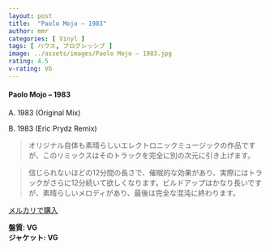 ```yaml
---
layout: post
title:  "Paolo Mojo – 1983"
author: mmr
categories: [ Vinyl ]
tags: [ ハウス, プログレッシブ ]
image: ../assets/images/Paolo Mojo – 1983.jpg
rating: 4.5
v-rating: VG
---
```


#### Paolo Mojo – 1983

A. 1983 (Original Mix)

B. 1983 (Eric Prydz Remix)

> オリジナル自体も素晴らしいエレクトロニックミュージックの作品ですが、このリミックスはそのトラックを完全に別の次元に引き上げます。

> 信じられないほどの12分間の長さで、催眠的な効果があり、実際にはトラックがさらに12分続いて欲しくなります。ビルドアップはかなり長いですが、素晴らしいメロディがあり、最後は完全な混沌に終わります。


[メルカリで購入](https://jp.mercari.com/item/m38967050175)

<div class="mt-4 mb-4 d-flex align-items-center">
<strong class="mr-1">盤質: VG</strong>
</div>
<div class="mt-4 mb-4 d-flex align-items-center">
<strong class="mr-1">ジャケット: VG</strong>
</div>
